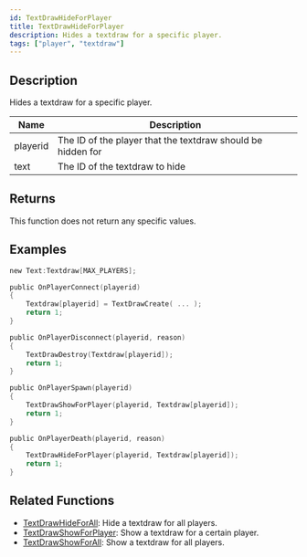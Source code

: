 ```yaml
---
id: TextDrawHideForPlayer
title: TextDrawHideForPlayer
description: Hides a textdraw for a specific player.
tags: ["player", "textdraw"]
---
```


## Description

Hides a textdraw for a specific player.

| Name     | Description                                                 |
| -------- | ----------------------------------------------------------- |
| playerid | The ID of the player that the textdraw should be hidden for |
| text     | The ID of the textdraw to hide                              |

## Returns

This function does not return any specific values.

## Examples

```c
new Text:Textdraw[MAX_PLAYERS];

public OnPlayerConnect(playerid)
{
    Textdraw[playerid] = TextDrawCreate( ... );
    return 1;
}

public OnPlayerDisconnect(playerid, reason)
{
    TextDrawDestroy(Textdraw[playerid]);
    return 1;
}

public OnPlayerSpawn(playerid)
{
    TextDrawShowForPlayer(playerid, Textdraw[playerid]);
    return 1;
}

public OnPlayerDeath(playerid, reason)
{
    TextDrawHideForPlayer(playerid, Textdraw[playerid]);
    return 1;
}
```

## Related Functions

- [TextDrawHideForAll](TextDrawHideForAll.md): Hide a textdraw for all players.
- [TextDrawShowForPlayer](TextDrawShowForPlayer.md): Show a textdraw for a certain player.
- [TextDrawShowForAll](TextDrawShowForAll.md): Show a textdraw for all players.

